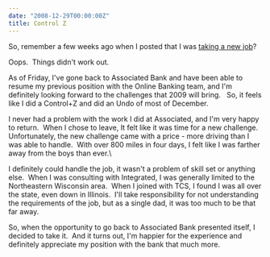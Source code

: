 ```yaml
---
date: "2008-12-29T00:00:00Z"
title: Control Z
---
```

So, remember a few weeks ago when I posted that I was [taking a new job][1]?

Oops.  Things didn't work out.

As of Friday, I've gone back to Associated Bank and have been able to resume my previous position with the Online Banking team, and I'm definitely looking forward to the challenges that 2009 will bring.   So, it feels like I did a Control+Z and did an Undo of most of December.

I never had a problem with the work I did at Associated, and I'm very happy to return.  When I chose to leave, It felt like it was time for a new challenge.  Unfortunately, the new challenge came with a price - more driving than I was able to handle.  With over 800 miles in four days, I felt like I was farther away from the boys than ever.\

I definitely could handle the job, it wasn't a problem of skill set or anything else.  When I was consulting with Integrated, I was generally limited to the Northeastern Wisconsin area.  When I joined with TCS, I found I was all over the state, even down in Illinois.  I'll take responsibility for not understanding the requirements of the job, but as a single dad, it was too much to be that far away.

So, when the opportunity to go back to Associated Bank presented itself, I decided to take it.  And it turns out, I'm happier for the experience and definitely appreciate my position with the bank that much more.

[1]: https://madajczyk.com/archive/2008/12/03/changing-jobs/